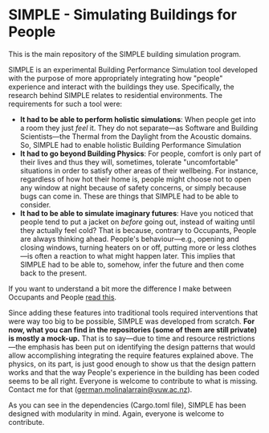 SIMPLE - Simulating Buildings for People
=========================================

This is the main repository of the SIMPLE building simulation program. 


SIMPLE is an experimental Building Performance Simulation tool
developed with the purpose of more appropriately integrating
how "people" experience and interact with the buildings they use. 
Specifically, the research behind SIMPLE relates to 
residential environments. The requirements for such a tool 
were:

* __It had to be able to perform holistic simulations__: 
When people get into a room they just *feel* it. They do not 
separate—as Software and Building Scientists—the Thermal from 
the Daylight from the Acoustic domains. So, SIMPLE had to 
enable holistic Building Performance Simulation
* __It had to go beyond Building Physics__: For people, 
comfort is only part of their lives and thus they will, 
sometimes, tolerate "uncomfortable" situations in order to
satisfy other areas of their wellbeing. For instance, 
regardless of how hot their home is, people might choose not 
to open any window at night because of safety concerns, or 
simply because bugs can come in. These are things that SIMPLE 
had to be able to consider.
* __It had to be able to simulate imaginary futures__: Have 
you noticed that people tend to put a jacket on *before* going
out, instead of waiting until they actually feel cold? That 
is because, contrary to Occupants, People are always thinking 
ahead. People's behaviour—e.g., opening and closing 
windows, turning heaters on or off, putting more or less 
clothes—is often a reaction to what might happen later. This 
implies that SIMPLE had to be able to, somehow, infer the 
future and then come back to the present. 

If you want to understand a bit more the difference I make between Occupants and People [read this](https://buildingsforpeople.org/2020-08-14.blog).



Since adding these features into traditional tools required 
interventions that were way too big to be possible, SIMPLE 
was developed from scratch. __For now, what you can find in the 
repositories (some of them are still private) is mostly a mock-up.__ That is to 
say—due to time and resource restrictions—the emphasis has 
been put on identifying the design patterns that would allow
accomplishing integrating the require features explained 
above. The physics, on its part, is just good enough to show 
us that the design pattern works and that the way People's 
experience in the building has been coded seems to be all 
right. Everyone is welcome to contribute to what is missing. 
Contact me for that (german.molinalarrain@vuw.ac.nz).


As you can see in the dependencies (Cargo.toml file), SIMPLE
has been designed with modularity in mind. Again, everyone is 
welcome to contribute.
